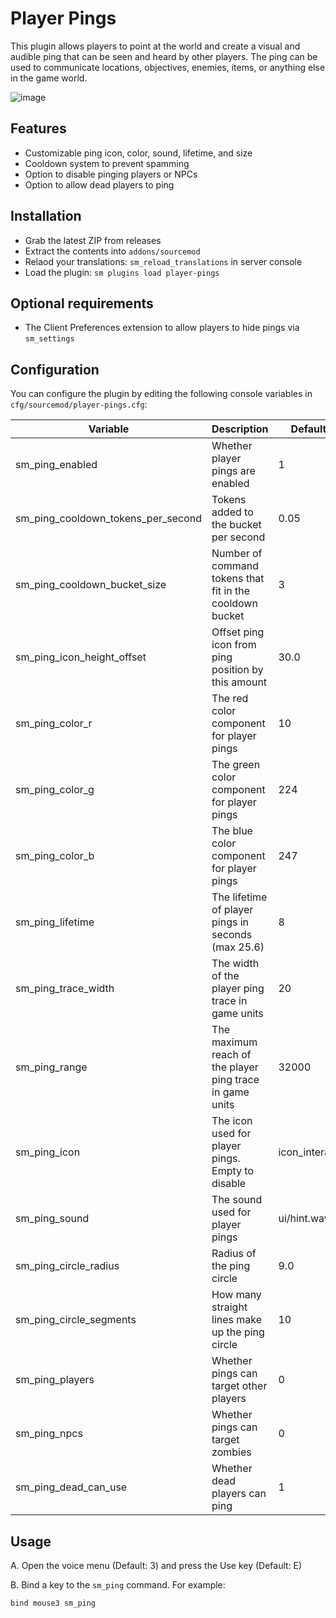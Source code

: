 # Player Pings

This plugin allows players to point at the world and create a visual and audible ping that can be seen and heard by other players. 
The ping can be used to communicate locations, objectives, enemies, items, or anything else in the game world.

![image](https://github.com/dysphie/nmrih-ping-system/assets/11559683/d44a09e7-30cf-40f7-902a-aef0c336a607)

## Features

- Customizable ping icon, color, sound, lifetime, and size
- Cooldown system to prevent spamming
- Option to disable pinging players or NPCs
- Option to allow dead players to ping

## Installation
- Grab the latest ZIP from releases
- Extract the contents into `addons/sourcemod`
- Relaod your translations: `sm_reload_translations` in server console
- Load the plugin: `sm plugins load player-pings`

## Optional requirements
- The Client Preferences extension to allow players to hide pings via `sm_settings`

## Configuration

You can configure the plugin by editing the following console variables in `cfg/sourcemod/player-pings.cfg`:

| Variable | Description | Default |
| --- | --- | --- |
| sm_ping_enabled | Whether player pings are enabled | 1 |
| sm_ping_cooldown_tokens_per_second | Tokens added to the bucket per second | 0.05 |
| sm_ping_cooldown_bucket_size | Number of command tokens that fit in the cooldown bucket | 3 |
| sm_ping_icon_height_offset | Offset ping icon from ping position by this amount | 30.0 |
| sm_ping_color_r | The red color component for player pings | 10 |
| sm_ping_color_g | The green color component for player pings | 224 |
| sm_ping_color_b | The blue color component for player pings | 247 |
| sm_ping_lifetime | The lifetime of player pings in seconds (max 25.6) | 8 |
| sm_ping_trace_width | The width of the player ping trace in game units | 20 |
| sm_ping_range | The maximum reach of the player ping trace in game units | 32000 |
| sm_ping_icon | The icon used for player pings. Empty to disable | icon_interact |
| sm_ping_sound | The sound used for player pings | ui/hint.wav |
| sm_ping_circle_radius | Radius of the ping circle | 9.0 |
| sm_ping_circle_segments | How many straight lines make up the ping circle | 10 |
| sm_ping_players | Whether pings can target other players | 0 |
| sm_ping_npcs | Whether pings can target zombies | 0 |
| sm_ping_dead_can_use | Whether dead players can ping | 1 |

## Usage

A.   Open the voice menu (Default: 3) and press the Use key (Default: E)

B.   Bind a key to the `sm_ping` command. For example:

```
bind mouse3 sm_ping
```
